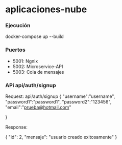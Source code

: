 # aplicaciones-nube

### Ejecución
docker-compose up --build

### Puertos
- 5001: Ngnix
- 5002: Microservice-API
- 5003: Cola de mensajes


### APi api/auth/signup
Request:
api/auth/signup
{
 "username":"username",
 "password1":"password1",
 "password2":"123456",
 "email":"prueba@hotmail.com"

}

Response:

{
    "id": 2,
    "mensaje": "usuario creado exitosamente"
}
